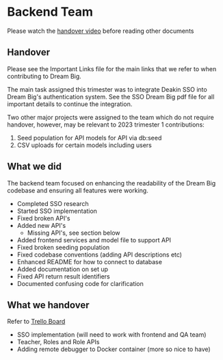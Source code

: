 # Backend Team
Please watch the [handover video](https://video.deakin.edu.au/media/t/1_oex74x7y) before reading other documents

## Handover
Please see the Important Links file for the main links that we refer to when contributing to Dream Big.

The main task assigned this trimester was to integrate Deakin SSO into Dream Big's authentication system. See the SSO Dream Big pdf file for all important details to continue the integration.

Two other major projects were assigned to the team which do not require handover, however, may be relevant to 2023 trimester 1 contributions:
1. Seed population for API models for API via db:seed
2. CSV uploads for certain models including users

## What we did
The backend team focused on enhancing the readability of the Dream Big codebase and ensuring all features were working.

- Completed SSO research
- Started SSO implementation
- Fixed broken API's
- Added new API's
    - Missing API's, see section below
- Added frontend services and model file to support API
- Fixed broken seeding population
- Fixed codebase conventions (adding API descriptions etc)
- Enhanced README for how to connect to database
- Added documentation on set up 
- Fixed API return result identifiers
- Documented confusing code for clarification

## What we handover
Refer to [Trello Board](https://trello.com/b/ZrjWKRJQ/dream-big-backend-technical-team)
- SSO implementation (will need to work with frontend and QA team)
- Teacher, Roles and Role APIs
- Adding remote debugger to Docker container (more so nice to have)
